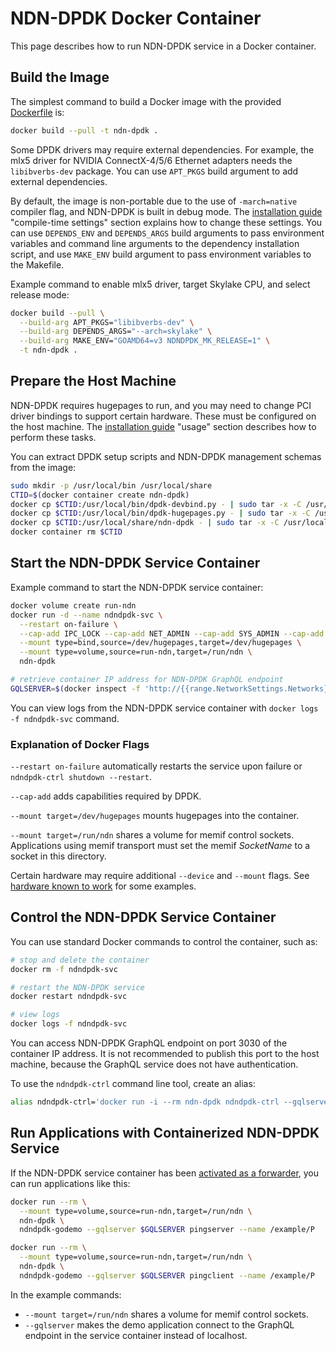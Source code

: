 # NDN-DPDK Docker Container

This page describes how to run NDN-DPDK service in a Docker container.

## Build the Image

The simplest command to build a Docker image with the provided [Dockerfile](../Dockerfile) is:

```bash
docker build --pull -t ndn-dpdk .
```

Some DPDK drivers may require external dependencies.
For example, the mlx5 driver for NVIDIA ConnectX-4/5/6 Ethernet adapters needs the `libibverbs-dev` package.
You can use `APT_PKGS` build argument to add external dependencies.

By default, the image is non-portable due to the use of `-march=native` compiler flag, and NDN-DPDK is built in debug mode.
The [installation guide](INSTALL.md) "compile-time settings" section explains how to change these settings.
You can use `DEPENDS_ENV` and `DEPENDS_ARGS` build arguments to pass environment variables and command line arguments to the dependency installation script, and use `MAKE_ENV` build argument to pass environment variables to the Makefile.

Example command to enable mlx5 driver, target Skylake CPU, and select release mode:

```bash
docker build --pull \
  --build-arg APT_PKGS="libibverbs-dev" \
  --build-arg DEPENDS_ARGS="--arch=skylake" \
  --build-arg MAKE_ENV="GOAMD64=v3 NDNDPDK_MK_RELEASE=1" \
  -t ndn-dpdk .
```

## Prepare the Host Machine

NDN-DPDK requires hugepages to run, and you may need to change PCI driver bindings to support certain hardware.
These must be configured on the host machine.
The [installation guide](INSTALL.md) "usage" section describes how to perform these tasks.

You can extract DPDK setup scripts and NDN-DPDK management schemas from the image:

```bash
sudo mkdir -p /usr/local/bin /usr/local/share
CTID=$(docker container create ndn-dpdk)
docker cp $CTID:/usr/local/bin/dpdk-devbind.py - | sudo tar -x -C /usr/local/bin
docker cp $CTID:/usr/local/bin/dpdk-hugepages.py - | sudo tar -x -C /usr/local/bin
docker cp $CTID:/usr/local/share/ndn-dpdk - | sudo tar -x -C /usr/local/share
docker container rm $CTID
```

## Start the NDN-DPDK Service Container

Example command to start the NDN-DPDK service container:

```bash
docker volume create run-ndn
docker run -d --name ndndpdk-svc \
  --restart on-failure \
  --cap-add IPC_LOCK --cap-add NET_ADMIN --cap-add SYS_ADMIN --cap-add SYS_NICE \
  --mount type=bind,source=/dev/hugepages,target=/dev/hugepages \
  --mount type=volume,source=run-ndn,target=/run/ndn \
  ndn-dpdk

# retrieve container IP address for NDN-DPDK GraphQL endpoint
GQLSERVER=$(docker inspect -f 'http://{{range.NetworkSettings.Networks}}{{.IPAddress}}{{end}}:3030' ndndpdk-svc)
```

You can view logs from the NDN-DPDK service container with `docker logs -f ndndpdk-svc` command.

### Explanation of Docker Flags

`--restart on-failure` automatically restarts the service upon failure or `ndndpdk-ctrl shutdown --restart`.

`--cap-add` adds capabilities required by DPDK.

`--mount target=/dev/hugepages` mounts hugepages into the container.

`--mount target=/run/ndn` shares a volume for memif control sockets.
Applications using memif transport must set the memif *SocketName* to a socket in this directory.

Certain hardware may require additional `--device` and `--mount` flags.
See [hardware known to work](hardware.md) for some examples.

## Control the NDN-DPDK Service Container

You can use standard Docker commands to control the container, such as:

```bash
# stop and delete the container
docker rm -f ndndpdk-svc

# restart the NDN-DPDK service
docker restart ndndpdk-svc

# view logs
docker logs -f ndndpdk-svc
```

You can access NDN-DPDK GraphQL endpoint on port 3030 of the container IP address.
It is not recommended to publish this port to the host machine, because the GraphQL service does not have authentication.

To use the `ndndpdk-ctrl` command line tool, create an alias:

```bash
alias ndndpdk-ctrl='docker run -i --rm ndn-dpdk ndndpdk-ctrl --gqlserver $GQLSERVER'
```

## Run Applications with Containerized NDN-DPDK Service

If the NDN-DPDK service container has been [activated as a forwarder](forwarder.md), you can run applications like this:

```bash
docker run --rm \
  --mount type=volume,source=run-ndn,target=/run/ndn \
  ndn-dpdk \
  ndndpdk-godemo --gqlserver $GQLSERVER pingserver --name /example/P

docker run --rm \
  --mount type=volume,source=run-ndn,target=/run/ndn \
  ndn-dpdk \
  ndndpdk-godemo --gqlserver $GQLSERVER pingclient --name /example/P
```

In the example commands:

* `--mount target=/run/ndn` shares a volume for memif control sockets.
* `--gqlserver` makes the demo application connect to the GraphQL endpoint in the service container instead of localhost.
